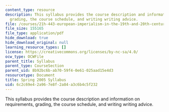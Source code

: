 ```yaml
---
content_type: resource
description: This syllabus provides the course description and information on requirements,
  grading, the course schedule, and writing writing advice.
file: /courses/21h-443-european-imperialism-in-the-19th-and-20th-centuries-spring-2006/6c2c69e42a967e8f2a84a3c6b4c5f232_MIT21H_443s06_sylls05.pdf
file_size: 155165
file_type: application/pdf
hide_download: true
hide_download_original: null
learning_resource_types: []
license: https://creativecommons.org/licenses/by-nc-sa/4.0/
ocw_type: OCWFile
parent_title: Syllabus
parent_type: CourseSection
parent_uid: 8b92bc6b-ab70-59f4-0e61-025aad15e4d3
resourcetype: Document
title: Spring 2005 Syllabus
uid: 6c2c69e4-2a96-7e8f-2a84-a3c6b4c5f232
---
```

This syllabus provides the course description and information on requirements, grading, the course schedule, and writing writing advice.